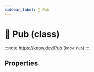 ```yaml
---
sidebar_label: 🍺 Pub
---
```


# 🍺 Pub (class)

:::note
https://know.dev/Pub
(`know:Pub`)
:::

## Properties
